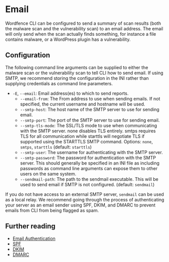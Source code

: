 # Email

Wordfence CLI can be configured to send a summary of scan results (both the malware scan and the vulnerability scan) to an email address. The email will only send when the scan actually finds something, for instance a file contains malware, or a WordPress plugin has a vulnerability. 

## Configuration

The following command line arguments can be supplied to either the malware scan or the vulnerability scan to tell CLI how to send email. If using SMTP, we recommend storing the configuration in the INI rather than supplying credentials as command line parameters.

- `-E`, `--email`: Email address(es) to which to send reports.
	* `--email-from`: The From address to use when sending emails. If not specified, the current username and hostname will be used.
	* `--smtp-host`: The host name of the SMTP server to use for sending email.
	* `--smtp-port`: The port of the SMTP server to use for sending email.
	* `--smtp-tls-mode`: The SSL/TLS mode to use when communicating with the SMTP server. none disables TLS entirely. smtps requires TLS for all communication while starttls will negotiate TLS if supported using the STARTTLS SMTP command. Options: `none`, `smtps`, `starttls` (default: `starttls`)
	* `--smtp-user`: The username for authenticating with the SMTP server.
	* `--smtp-password`: The password for authentication with the SMTP server. This should generally be specified in an INI file as including passwords as command line arguments can expose them to other users on the same system.
	* `--sendmail-path`: The path to the sendmail executable. This will be used to send email if SMTP is not configured. (default: `sendmail`)

If you do not have access to an external SMTP server, `sendmail` can be used as a local relay. We recommend going through the process of authenticating your server as an email sender using SPF, DKIM, and DMARC to prevent emails from CLI from being flagged as spam.

## Further reading

- [Email Authentication](https://en.wikipedia.org/wiki/Email_authentication)
- [SPF](https://en.wikipedia.org/wiki/Sender_Policy_Framework)
- [DKIM](https://en.wikipedia.org/wiki/DomainKeys_Identified_Mail)
- [DMARC](https://en.wikipedia.org/wiki/DMARC)
